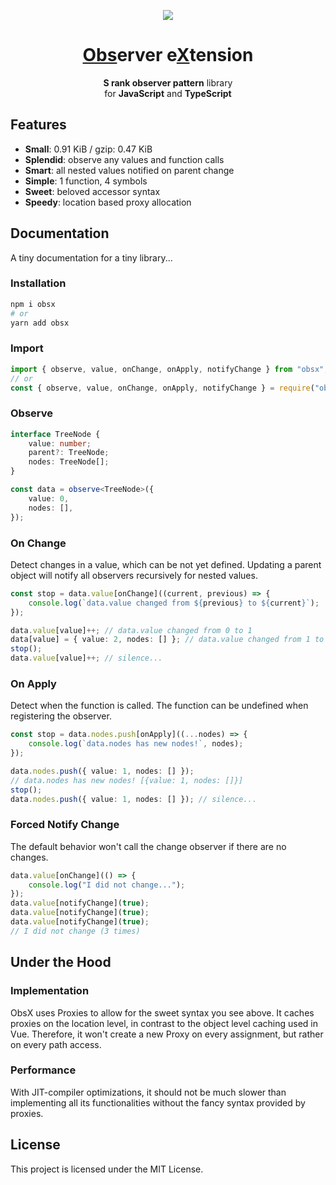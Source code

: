<div align=center>

![][logo]

# [Obs]()erver e[X]()tension

**S rank observer pattern** library  
for **JavaScript** and **TypeScript**

</div>

## Features

- **Small**: 0.91 KiB / gzip: 0.47 KiB
- **Splendid**: observe any values and function calls
- **Smart**: all nested values notified on parent change
- **Simple**: 1 function, 4 symbols
- **Sweet**: beloved accessor syntax
- **Speedy**: location based proxy allocation

## Documentation

A tiny documentation for a tiny library...

### Installation

```sh
npm i obsx
# or
yarn add obsx
```

### Import

```ts
import { observe, value, onChange, onApply, notifyChange } from "obsx";
// or
const { observe, value, onChange, onApply, notifyChange } = require("obsx");
```

### Observe

```ts
interface TreeNode {
	value: number;
	parent?: TreeNode;
	nodes: TreeNode[];
}

const data = observe<TreeNode>({
	value: 0,
	nodes: [],
});
```

### On Change

Detect changes in a value, which can be not yet defined. Updating a parent object will notify all observers recursively for nested values.

```ts
const stop = data.value[onChange]((current, previous) => {
	console.log(`data.value changed from ${previous} to ${current}`);
});

data.value[value]++; // data.value changed from 0 to 1
data[value] = { value: 2, nodes: [] }; // data.value changed from 1 to 2
stop();
data.value[value]++; // silence...
```

### On Apply

Detect when the function is called. The function can be undefined when registering the observer.

```ts
const stop = data.nodes.push[onApply]((...nodes) => {
	console.log(`data.nodes has new nodes!`, nodes);
});

data.nodes.push({ value: 1, nodes: [] });
// data.nodes has new nodes! [{value: 1, nodes: []}]
stop();
data.nodes.push({ value: 1, nodes: [] }); // silence...
```

### Forced Notify Change

The default behavior won't call the change observer if there are no changes.

```ts
data.value[onChange](() => {
	console.log("I did not change...");
});
data.value[notifyChange](true);
data.value[notifyChange](true);
data.value[notifyChange](true);
// I did not change (3 times)
```

## Under the Hood

### Implementation

ObsX uses Proxies to allow for the sweet syntax you see above. It caches proxies on the location level, in contrast to the object level caching used in Vue. Therefore, it won't create a new Proxy on every assignment, but rather on every path access.

### Performance

With JIT-compiler optimizations, it should not be much slower than implementing all its functionalities without the fancy syntax provided by proxies.

## License

This project is licensed under the MIT License.

[logo]: ./doc/logo-128.png
